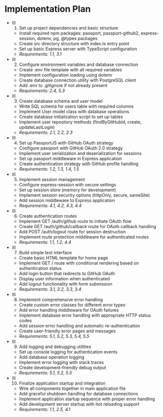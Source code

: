 # Implementation Plan

- [x] 1. Set up project dependencies and basic structure
  - Install required npm packages: passport, passport-github2, express-session, dotenv, pg, @types packages
  - Create src directory structure with index.ts entry point
  - Set up basic Express server with TypeScript configuration
  - _Requirements: 1.1, 3.1_

- [x] 2. Configure environment variables and database connection
  - Create .env file template with all required variables
  - Implement configuration loading using dotenv
  - Create database connection utility with PostgreSQL client
  - Add .env to .gitignore if not already present
  - _Requirements: 2.4, 5.3_

- [x] 3. Create database schema and user model
  - Write SQL schema for users table with required columns
  - Implement User model class with database operations
  - Create database initialization script to set up tables
  - Implement user repository methods (findByGitHubId, create, updateLastLogin)
  - _Requirements: 2.1, 2.2, 2.3_

- [x] 4. Set up PassportJS with GitHub OAuth strategy
  - Configure passport with GitHub OAuth 2.0 strategy
  - Implement user serialization and deserialization for sessions
  - Set up passport middleware in Express application
  - Create authentication strategy with GitHub profile handling
  - _Requirements: 1.2, 1.3, 1.4, 1.5_

- [x] 5. Implement session management
  - Configure express-session with secure settings
  - Set up session store (memory for development)
  - Implement session security options (httpOnly, secure, sameSite)
  - Add session middleware to Express application
  - _Requirements: 4.1, 4.2, 4.3, 4.4_

- [x] 6. Create authentication routes
  - Implement GET /auth/github route to initiate OAuth flow
  - Create GET /auth/github/callback route for OAuth callback handling
  - Add POST /auth/logout route for session destruction
  - Implement route protection middleware for authenticated routes
  - _Requirements: 1.1, 1.2, 4.4_

- [x] 7. Build simple test interface
  - Create basic HTML template for home page
  - Implement GET / route with conditional rendering based on authentication status
  - Add login button that redirects to GitHub OAuth
  - Display user information when authenticated
  - Add logout functionality with form submission
  - _Requirements: 3.1, 3.2, 3.3, 3.4_

- [x] 8. Implement comprehensive error handling
  - Create custom error classes for different error types
  - Add error handling middleware for OAuth failures
  - Implement database error handling with appropriate HTTP status codes
  - Add session error handling and automatic re-authentication
  - Create user-friendly error pages and messages
  - _Requirements: 5.1, 5.2, 5.3, 5.4, 5.5_

- [x] 9. Add logging and debugging utilities
  - Set up console logging for authentication events
  - Add database operation logging
  - Implement error logging with stack traces
  - Create development-friendly debug output
  - _Requirements: 5.1, 5.2, 5.5_

- [x] 10. Finalize application startup and integration
  - Wire all components together in main application file
  - Add graceful shutdown handling for database connections
  - Implement application startup sequence with proper error handling
  - Add development server startup with hot reloading support
  - _Requirements: 1.1, 2.5, 4.1_